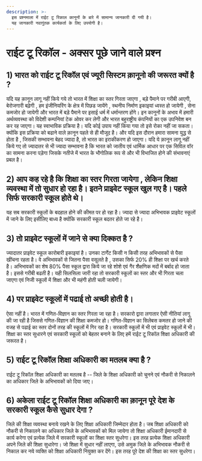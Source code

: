 ```yaml
---
description: >-
  इस प्रश्नमाला में राईट टू रिकाल कानूनों के बारे में सामान्य जानकारी दी गयी है।
  यह जानकारी नवागुंतक कार्यकर्ता के लिए उपयोगी है।
---
```


# राईट टू रिकॉल - अक्सर पूछे जाने वाले प्रश्न

## 1\) भारत को राईट टू रिकॉल एवं ज्यूरी सिस्टम क़ानूनो की जरूरत क्यों है ?

यदि यह क़ानून लागू नहीं किये गये तो भारत में शिक्षा का स्तर गिरता जाएगा , बड़े पैमाने पर गरीबी आएगी, बेरोजगारी बढ़ेगी , हम इंजीनियरिंग के क्षेत्र में पिछड जायेंगे , स्थनीय निर्माण इकाइयां ध्वस्त हो जायेगी , सेना कमजोर हो जायेगी और भारत में बड़े पैमाने पर इसाई धर्म में धर्मान्तरण होंगे। इन कानूनों के अभाव में हमारी अर्थव्यवस्था को विदेशी कम्पनियां टेक ओवर कर लेगी और भारत बहुराष्ट्रीय कंपनियों का एक उपनिवेश बन कर रह जाएगा। यह स्वाभाविक प्रक्रिया है। यदि कोई उपाय नहीं किया गया तो इसे रोका नहीं जा सकता। क्योंकि इस प्रक्रिया को बढाने वाले क़ानून पहले से ही मौजूद है। और यदि इस दौरान हमारा सामना युद्ध से होता है , जिसकी सम्भावना बेहद ज्यादा है, तो भारत का इराकीकरण हो जाएगा। यदि ये क़ानून लागू नहीं किये गए तो ज्यादातर से भी ज्यादा सम्भावना है कि भारत को जातीय एवं धार्मिक आधार पर एक सिविल वॉर का सामना करना पड़ेगा जिसके नतीजे में भारत के भौगोलिक रूप से और भी विभाजित होने की संभावनाएं प्रबल है।

## 2\) आप कह रहे है कि शिक्षा का स्तर गिरता जायेगा , लेकिन शिक्षा व्यवस्था में तो सुधार हो रहा है। इतने प्राइवेट स्कूल खुल गए है। पहले सिर्फ सरकारी स्कूल होते थे।

यह सब सरकारी स्कूलों के बदहाल होने की कीमत पर हो रहा है। ज्यादा से ज्यादा अभिभावक प्राइवेट स्कूलों में जाने के लिए इसीलिए बाध्य है क्योंकि सरकारी स्कूल बदतर होते जा रहे है।

## **3\) तो प्राइवेट स्कूलों में जाने से क्या दिक्कत है ?**

ज्यादातर प्राइवेट स्कूल कारोबारी इकाइयां है। उनका टार्गेट किसी न किसी तरह अभिभावकों से पैसा खींचना रहता है। वे अभिभावकों से जितना पैसा वसूलते है , उसका सिर्फ 20% ही शिक्षा पर खर्च करते है। अभिभावकों का शेष 80% पैसा स्कूल द्वारा किये जा रहे शोशे एवं गैर शैक्षणिक मदों में बर्बाद हो जाता है। इससे गरीबी बढती है। यही सिलसिला जारी रहा तो सरकारी स्कूलों का स्तर और भी गिरता चला जाएगा एवं निजी स्कूलों में शिक्षा और भी महंगी होती चली जायेगी।

## 4\) पर प्राइवेट स्कूलों में पढाई तो अच्छी होती है।

ऐसा नहीं है। भारत में गणित-विज्ञान का स्तर गिरता जा रहा है। सरकारो द्वारा लगातार ऐसी नीतियां लागू की जा रही है जिससे गणित-विज्ञान की शिक्षा कमजोर हो। गणित-विज्ञान का सिलेबस कमतर हो जाने की वजह से पढाई का स्तर दोनों तरह की स्कूलों में गिर रहा है। सरकारी स्कूलों में भी एवं प्राइवेट स्कूलों में भी। शिक्षा का स्तर सुधारने एवं सरकारी स्कूलों को बेहतर बनाने के लिए हमें राईट टू रिकॉल शिक्षा अधिकारी की जरूरत है। 

## 5\) राईट टू रिकॉल शिक्षा अधिकारी का मतलब क्या है ?

राईट टू रिकॉल शिक्षा अधिकारी का मतलब है -- जिले के शिक्षा अधिकारी को चुनने एवं नौकरी से निकालने का अधिकार जिले के अभिभावकों को दिया जाए। 

## 6\) अकेला राईट टू रिकॉल शिक्षा अधिकारी का क़ानून पूरे देश के सरकारी स्कूल कैसे सुधार देगा ?

जिले की शिक्षा व्यवस्था बनाये रखने के लिए शिक्षा अधिकारी जिम्मेदार होता है। जब शिक्षा अधिकारी को नौकरी से निकालने का अधिकार जिले के अभिभावकों को मिल जायेगा तो शिक्षा अधिकारी ईमानदारी से कार्य करेगा एवं प्रत्येक जिले में सरकारी स्कूलों का शिक्षा स्तर सुधरेगा। इस तरह प्रत्येक शिक्षा अधिकारी अपने जिले की शिक्षा सुधारेगा। जो शिक्षा में सुधार नहीं लाएगा, उसे अमुक जिले के अभिभावक नौकरी से निकाल कर नये व्यक्ति को शिक्षा अधिकारी नियुक्त कर देंगे। इस तरह पूरे देश की शिक्षा का स्तर सुधरेगा। 

